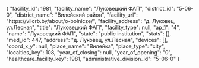 {
    "facility_id": 1981,
    "facility_name": "Луковецкий ФАП",
    "district_id": "5-06-0",
    "district_name": "Вилейский район",
    "facility_url": "https:\/\/vilcrb.by\/about\/o-bolnicze\/",
    "facility_address": "д. Луковец, ул.Лесная",
    "title": "Луковецкий ФАП",
    "facility_type": null,
    "ap_1": "4",
    "name": "Луковецкий ФАП",
    "state": "public institution",
    "stats": [],
    "med_id": 447,
    "address": "д. Луковец, ул.Лесная",
    "devices": [],
    "coord_x_y": null,
    "place_name": "Вилейка",
    "place_type": "city",
    "localties_key": 108,
    "year_of_closing": null,
    "year_of_opening": "0",
    "healthcare_facility_key": 1981,
    "administrative_division_id": "5-06-0"
}